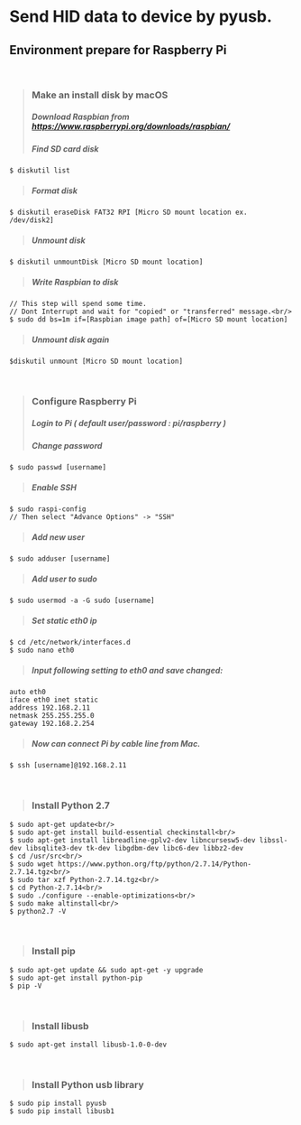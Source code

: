 # Send HID data to device by pyusb.

## Environment prepare for Raspberry Pi

<br/>

> ### Make an install disk by macOS
> ##### Download Raspbian from <a href="https://www.raspberrypi.org/downloads/raspbian/">https://www.raspberrypi.org/downloads/raspbian/</a>
> ##### Find SD card disk
    $ diskutil list
> ##### Format disk
    $ diskutil eraseDisk FAT32 RPI [Micro SD mount location ex. /dev/disk2]
> ##### Unmount disk
    $ diskutil unmountDisk [Micro SD mount location]
> ##### Write Raspbian to disk
    // This step will spend some time.
    // Dont Interrupt and wait for "copied" or "transferred" message.<br/>
    $ sudo dd bs=1m if=[Raspbian image path] of=[Micro SD mount location]
> ##### Unmount disk again
    $diskutil unmount [Micro SD mount location]

<br/>

> ### Configure Raspberry Pi
> ##### Login to Pi ( default user/password : pi/raspberry )
> ##### Change password
    $ sudo passwd [username]
> ##### Enable SSH
    $ sudo raspi-config
    // Then select "Advance Options" -> "SSH"
> ##### Add new user
    $ sudo adduser [username]
> ##### Add user to sudo
    $ sudo usermod -a -G sudo [username]
> ##### Set static eth0 ip
    $ cd /etc/network/interfaces.d
    $ sudo nano eth0
> ##### Input following setting to eth0 and save changed:
    auto eth0
    iface eth0 inet static
    address 192.168.2.11
    netmask 255.255.255.0
    gateway 192.168.2.254
> ##### Now can connect Pi by cable line from Mac.
    $ ssh [username]@192.168.2.11

<br/>

> ### Install Python 2.7
    $ sudo apt-get update<br/>
    $ sudo apt-get install build-essential checkinstall<br/>
    $ sudo apt-get install libreadline-gplv2-dev libncursesw5-dev libssl-dev libsqlite3-dev tk-dev libgdbm-dev libc6-dev libbz2-dev
    $ cd /usr/src<br/>
    $ sudo wget https://www.python.org/ftp/python/2.7.14/Python-2.7.14.tgz<br/>
    $ sudo tar xzf Python-2.7.14.tgz<br/>
    $ cd Python-2.7.14<br/>
    $ sudo ./configure --enable-optimizations<br/>
    $ sudo make altinstall<br/>
    $ python2.7 -V

<br/>

> ### Install pip
    $ sudo apt-get update && sudo apt-get -y upgrade
    $ sudo apt-get install python-pip
    $ pip -V

<br/>

> ### Install libusb
    $ sudo apt-get install libusb-1.0-0-dev

<br/>

> ### Install Python usb library
    $ sudo pip install pyusb
    $ sudo pip install libusb1
